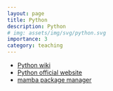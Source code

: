 ```yaml
---
layout: page
title: Python
description: Python
# img: assets/img/svg/python.svg
importance: 3
category: teaching
---
```



- [Python wiki](https://en.wikipedia.org/wiki/Python_(programming_language))
- [Python official website](https://www.python.org/)
- [mamba package manager](https://mamba.readthedocs.io/en/latest/)



